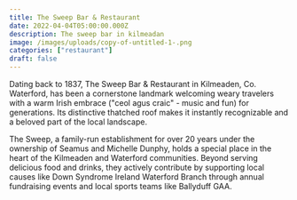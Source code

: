 ```yaml
---
title: The Sweep Bar & Restaurant
date: 2022-04-04T05:00:00.000Z
description: The sweep bar in kilmeadan
image: /images/uploads/copy-of-untitled-1-.png
categories: ["restaurant"]
draft: false
---
```

Dating back to 1837, The Sweep Bar & Restaurant in Kilmeaden, Co. Waterford, has been a cornerstone landmark welcoming weary travelers with a warm Irish embrace ("ceol agus craic" - music and fun) for generations. Its distinctive thatched roof makes it instantly recognizable and a beloved part of the local landscape.

The Sweep, a family-run establishment for over 20 years under the ownership of Seamus and Michelle Dunphy, holds a special place in the heart of the Kilmeaden and Waterford communities. Beyond serving delicious food and drinks, they actively contribute by supporting local causes like Down Syndrome Ireland Waterford Branch through annual fundraising events and local sports teams like Ballyduff GAA.